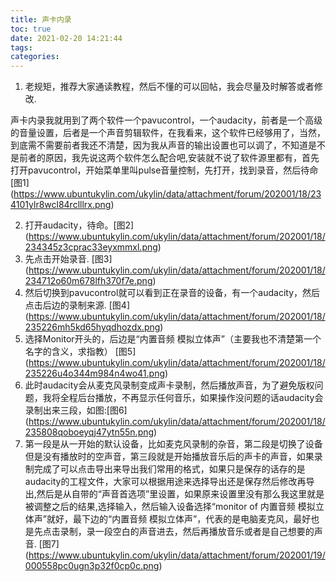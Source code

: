 ```yaml
---
title: 声卡内录
toc: true
date: 2021-02-20 14:21:44
tags:
categories:
---
```


1. 老规矩，推荐大家通读教程，然后不懂的可以回帖，我会尽量及时解答或者修改.

声卡内录我就用到了两个软件一个pavucontrol，一个audacity，前者是一个高级的音量设置，后者是一个声音剪辑软件，在我看来，这个软件已经够用了，当然，到底需不需要前者我还不清楚，因为我从声音的输出设置也可以调了，不知道是不是前者的原因，我先说这两个软件怎么配合吧,安装就不说了软件源里都有，首先打开pavucontrol，开始菜单里叫pulse音量控制，先打开，找到录音，然后待命 
[图1] (https://www.ubuntukylin.com/ukylin/data/attachment/forum/202001/18/234101ylr8wcl84rclllrx.png)

2. 打开audacity，待命。[图2] (https://www.ubuntukylin.com/ukylin/data/attachment/forum/202001/18/234345z3cprac33eyxmmxl.png) 
3. 先点击开始录音. [图3] (https://www.ubuntukylin.com/ukylin/data/attachment/forum/202001/18/234712o60m678lfh370f7e.png)
4. 然后切换到pavucontrol就可以看到正在录音的设备，有一个audacity，然后点击后边的录制来源. [图4] (https://www.ubuntukylin.com/ukylin/data/attachment/forum/202001/18/235226mh5kd65hyqdhozdx.png)
5. 选择Monitor开头的，后边是“内置音频 模拟立体声”（主要我也不清楚第一个名字的含义，求指教） [图5] (https://www.ubuntukylin.com/ukylin/data/attachment/forum/202001/18/235226u4o344m984n4wo41.png)
6. 此时audacity会从麦克风录制变成声卡录制，然后播放声音，为了避免版权问题，我将全程后台播放，不再显示任何音乐，如果操作没问题的话audacity会录制出来三段，如图:[图6] (https://www.ubuntukylin.com/ukylin/data/attachment/forum/202001/18/235808qoboeyqj47ytn55n.png)
7. 第一段是从一开始的默认设备，比如麦克风录制的杂音，第二段是切换了设备但是没有播放时的空声音，第三段就是开始播放音乐后的声卡的声音，如果录制完成了可以点击导出来导出我们常用的格式，如果只是保存的话存的是audacity的工程文件，大家可以根据用途来选择导出还是保存然后修改再导出,然后是从自带的“声音首选项”里设置，如果原来设置里没有那么我这里就是被调整之后的结果,选择输入，然后输入设备选择“monitor of  内置音频 模拟立体声”就好，最下边的“内置音频 模拟立体声”，代表的是电脑麦克风，最好也是先点击录制，录一段空白的声音进去，然后再播放音乐或者是自己想要的声音. [图7] (https://www.ubuntukylin.com/ukylin/data/attachment/forum/202001/19/000558pc0ugn3p32f0cp0c.png)


